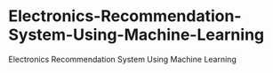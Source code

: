 # Electronics-Recommendation-System-Using-Machine-Learning
Electronics Recommendation System Using Machine Learning
